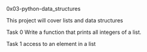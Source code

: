 0x03-python-data_structures

This project will cover lists and data structures

Task 0 Write a function that prints all integers of a list.

Task 1 access to an element in a list


